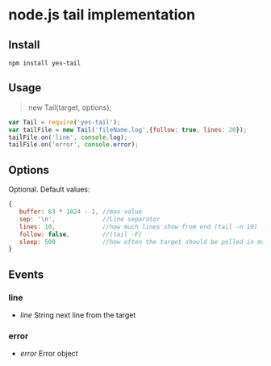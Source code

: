 # node.js tail implementation

## Install

```
npm install yes-tail
```

## Usage

>new Tail(target, options);

```javascript
var Tail = require('yes-tail');
var tailFile = new Tail('fileName.log',{follow: true, lines: 20});
tailFile.on('line', console.log);
tailFile.on('error', console.error);
```

## Options
Optional. Default values:

```javascript
{
   buffer: 63 * 1024 - 1, //max value
   sep: '\n',             //Line separator
   lines: 10,             //how much lines show from end (tail -n 10)
   follow: false,         //(tail -F)
   sleep: 500             //how often the target should be polled in ms(tail -s 0.5)
}
```

## Events

### line

* *line*    String next line from the target

### error

* *error*   Error object